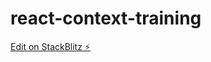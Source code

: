 # react-context-training

[Edit on StackBlitz ⚡️](https://stackblitz.com/edit/stackblitz-starters-p2mb1w)